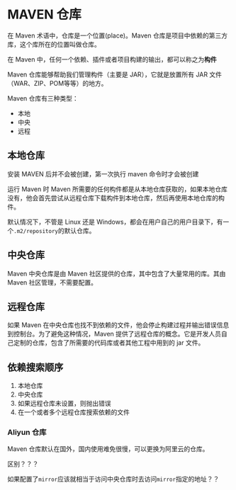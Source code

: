 # MAVEN 仓库

在 Maven 术语中，仓库是一个位置(place)。Maven 仓库是项目中依赖的第三方库，这个库所在的位置叫做仓库。

在 Maven 中，任何一个依赖、插件或者项目构建的输出，都可以称之为**构件**

Maven 仓库能够帮助我们管理构件（主要是 JAR），它就是放置所有 JAR 文件（WAR、ZIP、POM等等）的地方。

Maven 仓库有三种类型：
- 本地
- 中央
- 远程

## 本地仓库

安装 MAVEN 后并不会被创建，第一次执行 maven 命令时才会被创建

运行 Maven 时 Maven 所需要的任何构件都是从本地仓库获取的，如果本地仓库没有，他会首先尝试从远程仓库下载构件到本地仓库，然后再使用本地仓库的构件。

默认情况下，不管是 Linux 还是 Windows，都会在用户自己的用户目录下，有一个`.m2/repository`的默认仓库。

## 中央仓库

Maven 中央仓库是由 Maven 社区提供的仓库，其中包含了大量常用的库。其由 Maven 社区管理，不需要配置。

## 远程仓库

如果 Maven 在中央仓库也找不到依赖的文件，他会停止构建过程并输出错误信息到控制台。为了避免这种情况，Maven 提供了远程仓库的概念。它是开发人员自己定制的仓库，包含了所需要的代码库或者其他工程中用到的 jar 文件。

## 依赖搜索顺序

1. 本地仓库
2. 中央仓库
3. 如果远程仓库未设置，则抛出错误
4. 在一个或者多个远程仓库搜索依赖的文件

### Aliyun 仓库

Maven 仓库默认在国外，国内使用难免很慢，可以更换为阿里云的仓库。

区别？？？

如果配置了`mirror`应该就相当于访问中央仓库时去访问`mirror`指定的地址？？